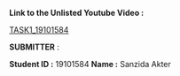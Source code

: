 **Link to the Unlisted Youtube Video :**

[TASK1_19101584](https://www.youtube.com/watch?v=4MHbmU0uP4o)

**SUBMITTER** :

**Student ID :** 19101584   **Name :** Sanzida Akter
